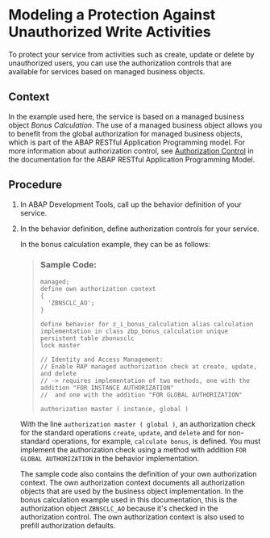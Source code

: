 <!-- copy18bb590e16fd41068f08ea2d7d015b0d -->

# Modeling a Protection Against Unauthorized Write Activities

To protect your service from activities such as create, update or delete by unauthorized users, you can use the authorization controls that are available for services based on managed business objects.



<a name="copy18bb590e16fd41068f08ea2d7d015b0d__context_wbn_z1n_plb"/>

## Context

In the example used here, the service is based on a managed business object *Bonus Calculation*. The use of a managed business object allows you to benefit from the global authorization for managed business objects, which is part of the ABAP RESTful Application Programming model. For more information about authorization control, see [Authorization Control](https://help.sap.com/viewer/923180ddb98240829d935862025004d6/Cloud/en-US/375a8124b22948688ac1c55297868d06.html) in the documentation for the ABAP RESTful Application Programming Model.



## Procedure

1.  In ABAP Development Tools, call up the behavior definition of your service.

2.  In the behavior definition, define authorization controls for your service.

    In the bonus calculation example, they can be as follows:

    > ### Sample Code:  
    > ```abap
    > managed;
    > define own authorization context
    > {
    >   'ZBNSCLC_AO';
    > }
    > 
    > define behavior for z_i_bonus_calculation alias calculation
    > implementation in class zbp_bonus_calculation unique
    > persistent table zbonusclc
    > lock master
    > 
    > // Identity and Access Management:
    > // Enable RAP managed authorization check at create, update, and delete
    > // -> requires implementation of two methods, one with the addition "FOR INSTANCE AUTHORIZATION"
    > //  and one with the addition "FOR GLOBAL AUTHORIZATION"
    > 
    > authorization master ( instance, global )
    > 
    > ```

    With the line `authorization master ( global )`, an authorization check for the standard operations `create`, `update`, and `delete` and for non-standard operations, for example, `calculate bonus`, is defined. You must implement the authorization check using a method with addition `FOR GLOBAL AUTHORIZATION` in the behavior implementation.

    The sample code also contains the definition of your own authorization context. The own authorization context documents all authorization objects that are used by the business object implementation. In the bonus calculation example used in this documentation, this is the authorization object `ZBNSCLC_AO` because it's checked in the authorization control. The own authorization context is also used to prefill authorization defaults.


